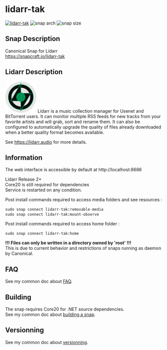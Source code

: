 # lidarr-tak
[![lidarr-tak](https://snapcraft.io/lidarr-tak/badge.svg)](https://snapcraft.io/lidarr-tak)
![snap arch](https://badgen.net/snapcraft/architecture/lidarr-tak)
![snap size](https://badgen.net/snapcraft/size/lidarr-tak/amd64/stable)

## Snap Description
Canonical Snap for Lidarr\
https://snapcraft.io/lidarr-tak

## Lidarr Description
<img src="/icon.svg" width="100">
Lidarr is a music collection manager for Usenet and BitTorrent users.
It can monitor multiple RSS feeds for new tracks from your favorite artists 
and will grab, sort and rename them. It can also be configured 
to automatically upgrade the quality of files already downloaded 
when a better quality format becomes available.

See https://lidarr.audio for more details.

## Information

The web interface is accessible by default at http://localhost:8686

Lidarr Release 2+\
Core20 is still required for dependencies\
Service is restarted on any condition.

Post install commands required to access media folders and see resources :
```
sudo snap connect lidarr-tak:removable-media
sudo snap connect lidarr-tak:mount-observe
```

Post install commands required to access home folder :
```
sudo snap connect lidarr-tak:home
```
**!!! Files can only be written in a directory owned by 'root' !!!**\
This is due to current behavior and restrictions of snaps running as daemon by Canonical.

## FAQ
See my common doc about [FAQ](https://github.com/TehAppKiller/Snapcraft-common-doc/tree/main#FAQ).

## Building
The snap requires Core20 for .NET source dependencies.\
See my common doc about [building a snap](https://github.com/TehAppKiller/Snapcraft-common-doc/tree/main#Building).
## Versionning
See my common doc about [versionning](https://github.com/TehAppKiller/Snapcraft-common-doc/tree/main#Versionning).

